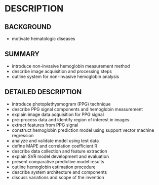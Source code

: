# DESCRIPTION

## BACKGROUND

- motivate hematologic diseases

## SUMMARY

- introduce non-invasive hemoglobin measurement method
- describe image acquisition and processing steps
- outline system for non-invasive hemoglobin analysis

## DETAILED DESCRIPTION

- introduce photoplethysmogram (PPG) technique
- describe PPG signal components and hemoglobin measurement
- explain image data acquisition for PPG signal
- pre-process data and identify region of interest in images
- extract features from PPG signal
- construct hemoglobin prediction model using support vector machine regression
- analyze and validate model using test data
- define MAPE and correlation coefficient R
- describe data collection and feature extraction
- explain SVR model development and evaluation
- present comparative predictive model results
- outline hemoglobin estimation procedure
- describe system architecture and components
- discuss variations and scope of the invention

